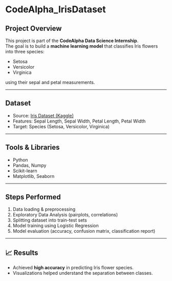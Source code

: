 # CodeAlpha_IrisDataset
##  Project Overview
This project is part of the **CodeAlpha Data Science Internship**.  
The goal is to build a **machine learning model** that classifies Iris flowers into three species:
- Setosa
- Versicolor
- Virginica  

using their sepal and petal measurements.

---

##  Dataset
- Source: [Iris Dataset (Kaggle)](https://www.kaggle.com/datasets/saurabh00007/iriscsv)  
- Features: Sepal Length, Sepal Width, Petal Length, Petal Width  
- Target: Species (Setosa, Versicolor, Virginica)  

---

##  Tools & Libraries
- Python  
- Pandas, Numpy  
- Scikit-learn  
- Matplotlib, Seaborn  

---

## Steps Performed
1. Data loading & preprocessing  
2. Exploratory Data Analysis (pairplots, correlations)  
3. Splitting dataset into train-test sets  
4. Model training using Logistic Regression  
5. Model evaluation (accuracy, confusion matrix, classification report)  

---

## 📈 Results
- Achieved **high accuracy** in predicting Iris flower species.  
- Visualizations helped understand the separation between classes.
